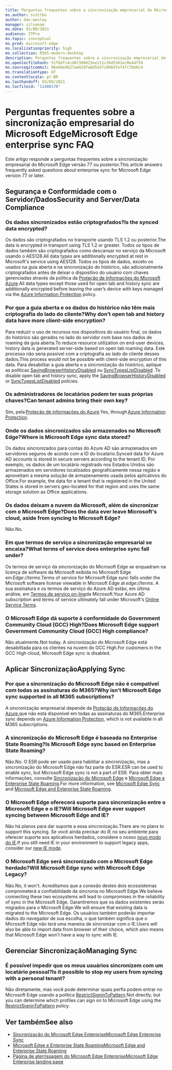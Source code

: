 ```yaml
---
title: Perguntas frequentes sobre a sincronização empresarial do Microsoft Edge
ms.author: scottbo
author: dan-wesley
manager: silvanam
ms.date: 03/08/2021
audience: ITPro
ms.topic: conceptual
ms.prod: microsoft-edge
ms.localizationpriority: high
ms.collection: M365-modern-desktop
description: Perguntas frequentes sobre a sincronização empresarial do Microsoft Edge.
ms.openlocfilehash: 51f6dfc4cd8f308815ee111c30d5501ec0e44f59
ms.sourcegitcommit: 86e0de9b27ad4297a6d5a57c866d7ef4fc7bb0cd
ms.translationtype: HT
ms.contentlocale: pt-BR
ms.lasthandoff: 03/09/2021
ms.locfileid: "11400176"
---
```

# <a name="microsoft-edge-enterprise-sync-faq"></a><span data-ttu-id="8d356-103">Perguntas frequentes sobre a sincronização empresarial do Microsoft Edge</span><span class="sxs-lookup"><span data-stu-id="8d356-103">Microsoft Edge enterprise sync FAQ</span></span>

<span data-ttu-id="8d356-104">Este artigo responde a perguntas frequentes sobre a sincronização empresarial do Microsoft Edge versão 77 ou posterior.</span><span class="sxs-lookup"><span data-stu-id="8d356-104">This article answers frequently asked questions about enterprise sync for Microsoft Edge version 77 or later.</span></span>

## <a name="security-and-serverdata-compliance"></a><span data-ttu-id="8d356-105">Segurança e Conformidade com o Servidor/Dados</span><span class="sxs-lookup"><span data-stu-id="8d356-105">Security and Server/Data Compliance</span></span>

### <a name="is-the-synced-data-encrypted"></a><span data-ttu-id="8d356-106">Os dados sincronizados estão criptografados?</span><span class="sxs-lookup"><span data-stu-id="8d356-106">Is the synced data encrypted?</span></span>

<span data-ttu-id="8d356-107">Os dados são criptografados no transporte usando TLS 1.2 ou posterior.</span><span class="sxs-lookup"><span data-stu-id="8d356-107">The data is encrypted in transport using TLS 1.2 or greater.</span></span> <span data-ttu-id="8d356-108">Todos os tipos de dados também são criptografados como descansar no serviço da Microsoft usando o AES128.</span><span class="sxs-lookup"><span data-stu-id="8d356-108">All data types are additionally encrypted at rest in Microsoft's service using AES128.</span></span> <span data-ttu-id="8d356-109">Todos os tipos de dados, exceto os usados na guia aberta e na sincronização do histórico, são adicionalmente criptografados antes de deixar o dispositivo do usuário com chaves gerenciadas através da política da [Proteção de Informações do Microsoft Azure](https://docs.microsoft.com/deployedge/microsoft-edge-policies#restrictsignintopattern).</span><span class="sxs-lookup"><span data-stu-id="8d356-109">All data types except those used for open tab and history sync are additionally encrypted before leaving the user’s device with keys managed via the [Azure Information Protection](https://docs.microsoft.com/deployedge/microsoft-edge-policies#restrictsignintopattern) policy.</span></span>

### <a name="why-dont-open-tab-and-history-data-have-more-client-side-encryption"></a><span data-ttu-id="8d356-110">Por que a guia aberta e os dados do histórico não têm mais criptografia do lado do cliente?</span><span class="sxs-lookup"><span data-stu-id="8d356-110">Why don’t open tab and history data have more client-side encryption?</span></span>

<span data-ttu-id="8d356-111">Para reduzir o uso de recursos nos dispositivos do usuário final, os dados do histórico são gerados no lado do servidor com base nos dados de roaming da guia aberta.</span><span class="sxs-lookup"><span data-stu-id="8d356-111">To reduce resource utilization on end-user devices, history data is generated server-side based on open tab roaming data.</span></span> <span data-ttu-id="8d356-112">Este processo não seria possível com a criptografia ao lado do cliente desses dados.</span><span class="sxs-lookup"><span data-stu-id="8d356-112">This process would not be possible with client-side encryption of this data.</span></span> <span data-ttu-id="8d356-113">Para desabilitar a guia aberta e a sincronização do histórico, aplique as políticas [SavingBrowserHistoryDisabled](https://docs.microsoft.com/deployedge/microsoft-edge-policies#savingbrowserhistorydisabled) ou [SyncTypesListDisabled](https://docs.microsoft.com/DeployEdge/microsoft-edge-policies#synctypeslistdisabled) .</span><span class="sxs-lookup"><span data-stu-id="8d356-113">To disable open tab and history sync, apply the [SavingBrowserHistoryDisabled](https://docs.microsoft.com/deployedge/microsoft-edge-policies#savingbrowserhistorydisabled) or [SyncTypesListDisabled](https://docs.microsoft.com/DeployEdge/microsoft-edge-policies#synctypeslistdisabled) policies.</span></span>

### <a name="can-tenant-admins-bring-their-own-key"></a><span data-ttu-id="8d356-114">Os administradores de locatários podem ter suas próprias chaves?</span><span class="sxs-lookup"><span data-stu-id="8d356-114">Can tenant admins bring their own key?</span></span>

<span data-ttu-id="8d356-115">Sim, pela [Proteção de informações do Azure](https://azure.microsoft.com/services/information-protection/).</span><span class="sxs-lookup"><span data-stu-id="8d356-115">Yes, through [Azure Information Protection](https://azure.microsoft.com/services/information-protection/).</span></span>

### <a name="where-is-microsoft-edge-sync-data-stored"></a><span data-ttu-id="8d356-116">Onde os dados sincronizados são armazenados no Microsoft Edge?</span><span class="sxs-lookup"><span data-stu-id="8d356-116">Where is Microsoft Edge sync data stored?</span></span>

<span data-ttu-id="8d356-117">Os dados sincronizados para contas do Azure AD são armazenados em servidores seguros de acordo com a ID do locatário.</span><span class="sxs-lookup"><span data-stu-id="8d356-117">Synced data for Azure AD accounts is stored in secure servers according to the tenant ID.</span></span> <span data-ttu-id="8d356-118">Por exemplo, os dados de um locatário registrado nos Estados Unidos são armazenados em servidores localizados geograficamente nessa região e aproveitam a mesma solução de armazenamento usada pelos aplicativos do Office.</span><span class="sxs-lookup"><span data-stu-id="8d356-118">For example, the data for a tenant that is registered in the United States is stored in servers geo-located for that region and uses the same storage solution as Office applications.</span></span>

### <a name="does-the-data-ever-leave-microsofts-cloud-aside-from-syncing-to-microsoft-edge"></a><span data-ttu-id="8d356-119">Os dados deixam a nuvem da Microsoft, além de sincronizar com o Microsoft Edge?</span><span class="sxs-lookup"><span data-stu-id="8d356-119">Does the data ever leave Microsoft's cloud, aside from syncing to Microsoft Edge?</span></span>

<span data-ttu-id="8d356-120">Não.</span><span class="sxs-lookup"><span data-stu-id="8d356-120">No.</span></span>

### <a name="what-terms-of-service-does-enterprise-sync-fall-under"></a><span data-ttu-id="8d356-121">Em que termos de serviço a sincronização empresarial se encaixa?</span><span class="sxs-lookup"><span data-stu-id="8d356-121">What terms of service does enterprise sync fall under?</span></span>

<span data-ttu-id="8d356-122">Os termos de serviço da sincronização do Microsoft Edge se enquadram na licença de software da Microsoft exibida no Microsoft Edge em *Edge://terms*.</span><span class="sxs-lookup"><span data-stu-id="8d356-122">Terms of service for Microsoft Edge sync falls under the Microsoft software license viewable in Microsoft Edge at *edge://terms*.</span></span> <span data-ttu-id="8d356-123">A sua assinatura e os termos de serviço do Azure AD estão, em última análise, em [Termos de serviço on-line](https://www.microsoft.com/licensing/product-licensing/products)da Microsoft.</span><span class="sxs-lookup"><span data-stu-id="8d356-123">Your Azure AD subscription and terms of service ultimately fall under Microsoft's [Online Service Terms](https://www.microsoft.com/licensing/product-licensing/products).</span></span>

### <a name="does-microsoft-edge-support-government-community-cloud-gcc-high-compliance"></a><span data-ttu-id="8d356-124">O Microsoft Edge dá suporte á conformidade do Government Community Cloud (GCC) High?</span><span class="sxs-lookup"><span data-stu-id="8d356-124">Does Microsoft Edge support Government Community Cloud (GCC) High compliance?</span></span>

<span data-ttu-id="8d356-125">Não atualmente.</span><span class="sxs-lookup"><span data-stu-id="8d356-125">Not today.</span></span> <span data-ttu-id="8d356-126">A sincronização do Microsoft Edge está desabilitada para os clientes na nuvem do GCC High.</span><span class="sxs-lookup"><span data-stu-id="8d356-126">For customers in the GCC High cloud, Microsoft Edge sync is disabled.</span></span>

## <a name="applying-sync"></a><span data-ttu-id="8d356-127">Aplicar Sincronização</span><span class="sxs-lookup"><span data-stu-id="8d356-127">Applying Sync</span></span>

### <a name="why-isnt-microsoft-edge-sync-supported-in-all-m365-subscriptions"></a><span data-ttu-id="8d356-128">Por que a sincronização do Microsoft Edge não é compatível com todas as assinaturas do M365?</span><span class="sxs-lookup"><span data-stu-id="8d356-128">Why isn’t Microsoft Edge sync supported in all M365 subscriptions?</span></span>

<span data-ttu-id="8d356-129">A sincronização empresarial depende da [Proteção de Informações do Azure,](https://azure.microsoft.com/services/information-protection/)que não está disponível em todas as assinaturas do M365.</span><span class="sxs-lookup"><span data-stu-id="8d356-129">Enterprise sync depends on [Azure Information Protection](https://azure.microsoft.com/services/information-protection/), which is not available in all M365 subscriptions.</span></span>

### <a name="is-microsoft-edge-sync-based-on-enterprise-state-roaming"></a><span data-ttu-id="8d356-130">A sincronização do Microsoft Edge é baseada no Enterprise State Roaming?</span><span class="sxs-lookup"><span data-stu-id="8d356-130">Is Microsoft Edge sync based on Enterprise State Roaming?</span></span>

<span data-ttu-id="8d356-131">Não.</span><span class="sxs-lookup"><span data-stu-id="8d356-131">No.</span></span> <span data-ttu-id="8d356-132">O ESR pode ser usado para habilitar a sincronização, mas a sincronização do Microsoft Edge não faz parte do ESR.</span><span class="sxs-lookup"><span data-stu-id="8d356-132">ESR can be used to enable sync, but Microsoft Edge sync is not a part of ESR.</span></span> <span data-ttu-id="8d356-133">Para obter mais informações, consulte [Sincronização do Microsoft Edge](https://review.docs.microsoft.com/DeployEdge/microsoft-edge-enterprise-sync) e [Microsoft Edge e Enterprise State Roaming](https://review.docs.microsoft.com/DeployEdge/microsoft-edge-enterprise-state-roaming).</span><span class="sxs-lookup"><span data-stu-id="8d356-133">For more information, see [Microsoft Edge Sync](https://review.docs.microsoft.com/DeployEdge/microsoft-edge-enterprise-sync) and [Microsoft Edge and Enterprise State Roaming](https://review.docs.microsoft.com/DeployEdge/microsoft-edge-enterprise-state-roaming).</span></span>

### <a name="will-microsoft-edge-ever-support-syncing-between-microsoft-edge-and-ie"></a><span data-ttu-id="8d356-134">O Microsoft Edge oferecerá suporte para sincronização entre o Microsoft Edge e o IE?</span><span class="sxs-lookup"><span data-stu-id="8d356-134">Will Microsoft Edge ever support syncing between Microsoft Edge and IE?</span></span>

<span data-ttu-id="8d356-135">Não há planos para dar suporte a essa sincronização.</span><span class="sxs-lookup"><span data-stu-id="8d356-135">There are no plans to support this syncing.</span></span> <span data-ttu-id="8d356-136">Se você ainda precisar do IE no seu ambiente para oferecer suporte aos aplicativos herdados, considere o nosso [novo modo do IE](https://docs.microsoft.com/deployedge/edge-ie-mode).</span><span class="sxs-lookup"><span data-stu-id="8d356-136">If you still need IE in your environment to support legacy apps, consider our [new IE mode](https://docs.microsoft.com/deployedge/edge-ie-mode).</span></span>

### <a name="will-microsoft-edge-sync-with-microsoft-edge-legacy"></a><span data-ttu-id="8d356-137">O Microsoft Edge será sincronizado com o Microsoft Edge herdado?</span><span class="sxs-lookup"><span data-stu-id="8d356-137">Will Microsoft Edge sync with Microsoft Edge Legacy?</span></span>

<span data-ttu-id="8d356-138">Não.</span><span class="sxs-lookup"><span data-stu-id="8d356-138">No, it won't.</span></span> <span data-ttu-id="8d356-139">Acreditamos que a conexão destes dois ecossistemas comprometerá a confiabilidade da sincronia no Microsoft Edge.</span><span class="sxs-lookup"><span data-stu-id="8d356-139">We believe connecting these two ecosystems will lead to compromises in the reliability of sync in the Microsoft Edge.</span></span> <span data-ttu-id="8d356-140">Garantiremos que os dados existentes serão migrados para o Microsoft Edge.</span><span class="sxs-lookup"><span data-stu-id="8d356-140">We will ensure that existing data is migrated to the Microsoft Edge.</span></span> <span data-ttu-id="8d356-141">Os usuários também poderão importar dados do navegador de sua escolha, o que também significa que o Microsoft Edge não terá uma maneira de sincronizar com o IE.</span><span class="sxs-lookup"><span data-stu-id="8d356-141">Users will also be able to import data from browser of their choice, which also means that Microsoft Edge won't have a way to sync with IE.</span></span>

## <a name="managing-sync"></a><span data-ttu-id="8d356-142">Gerenciar Sincronização</span><span class="sxs-lookup"><span data-stu-id="8d356-142">Managing Sync</span></span>

### <a name="is-it-possible-to-stop-my-users-from-syncing-with-a-personal-tenant"></a><span data-ttu-id="8d356-143">É possível impedir que os meus usuários sincronizem com um locatário pessoal?</span><span class="sxs-lookup"><span data-stu-id="8d356-143">Is it possible to stop my users from syncing with a personal tenant?</span></span>

<span data-ttu-id="8d356-144">Não diretamente, mas você pode determinar quais perfis podem entrar no Microsoft Edge usando a política [RestrictSigninToPattern](https://docs.microsoft.com/deployedge/microsoft-edge-policies#restrictsignintopattern).</span><span class="sxs-lookup"><span data-stu-id="8d356-144">Not directly, but you can determine which profiles can sign on to Microsoft Edge using the [RestrictSigninToPattern](https://docs.microsoft.com/deployedge/microsoft-edge-policies#restrictsignintopattern) policy.</span></span>

## <a name="see-also"></a><span data-ttu-id="8d356-145">Ver também</span><span class="sxs-lookup"><span data-stu-id="8d356-145">See also</span></span>

- [<span data-ttu-id="8d356-146">Sincronização do Microsoft Edge Enterprise</span><span class="sxs-lookup"><span data-stu-id="8d356-146">Microsoft Edge Enterprise Sync</span></span>](microsoft-edge-enterprise-sync.md)
- [<span data-ttu-id="8d356-147">Microsoft Edge e Enterprise State Roaming</span><span class="sxs-lookup"><span data-stu-id="8d356-147">Microsoft Edge and Enterprise State Roaming</span></span>](microsoft-edge-enterprise-state-roaming.md)
- [<span data-ttu-id="8d356-148">Página de aterrissagem do Microsoft Edge Enterprise</span><span class="sxs-lookup"><span data-stu-id="8d356-148">Microsoft Edge Enterprise landing page</span></span>](https://aka.ms/EdgeEnterprise)

